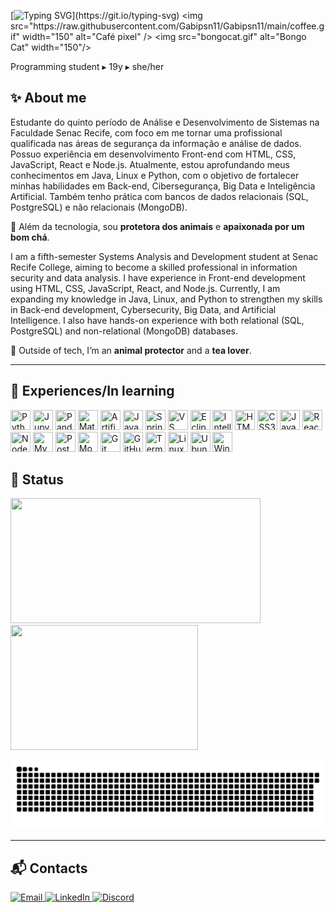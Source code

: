 [![Typing SVG](https://readme-typing-svg.demolab.com?font=Montserrat&weight=700&size=24&pause=1000&color=CCC&lines=Hello+Friend!+I'm+Gabriela.)](https://git.io/typing-svg) <img src="https://raw.githubusercontent.com/Gabipsn11/Gabipsn11/main/coffee.gif" width="150" alt="Café pixel" />  <img src="bongocat.gif" alt="Bongo Cat" width="150"/>
 

Programming student ▸ 19y ▸ she/her

## ✨️ About me
Estudante do quinto período de Análise e Desenvolvimento de Sistemas na Faculdade Senac Recife, com foco em me tornar uma profissional qualificada nas áreas de segurança da informação e análise de dados. Possuo experiência em desenvolvimento Front-end com HTML, CSS, JavaScript, React e Node.js. Atualmente, estou aprofundando meus conhecimentos em Java, Linux e Python, com o objetivo de fortalecer minhas habilidades em Back-end, Cibersegurança, Big Data e Inteligência Artificial. Também tenho prática com bancos de dados relacionais (SQL, PostgreSQL) e não relacionais (MongoDB).

🌱 Além da tecnologia, sou **protetora dos animais** e **apaixonada por um bom chá**.

</p>

<p>
<p>
<p>
 
I am a fifth-semester Systems Analysis and Development student at Senac Recife College, aiming to become a skilled professional in information security and data analysis. I have experience in Front-end development using HTML, CSS, JavaScript, React, and Node.js. Currently, I am expanding my knowledge in Java, Linux, and Python to strengthen my skills in Back-end development, Cybersecurity, Big Data, and Artificial Intelligence. I also have hands-on experience with both relational (SQL, PostgreSQL) and non-relational (MongoDB) databases.

🌱 Outside of tech, I’m an **animal protector** and a **tea lover**.
</p>


---

## 🚀 Experiences/In learning 

<p align="left"> 
 <img title="Python" height="32" width="32" src="https://cdn.jsdelivr.net/gh/devicons/devicon/icons/python/python-original.svg"/> 
 <img title="Jupyter" height="32" width="32" src="https://cdn.jsdelivr.net/gh/devicons/devicon/icons/jupyter/jupyter-original.svg"/> 
 <img title="Pandas" height="32" width="32" src="https://cdn.jsdelivr.net/gh/devicons/devicon/icons/pandas/pandas-original.svg"/> 
 <img title="Matplotlib" height="32" width="32" src="https://cdn.jsdelivr.net/gh/devicons/devicon/icons/matplotlib/matplotlib-original.svg"/> 
 <img title="Artificial Intelligence" height="32" width="32" src="https://cdn.jsdelivr.net/gh/simple-icons/simple-icons/icons/openai.svg"/> 
 <img title="Java" height="32" width="32" src="https://cdn.jsdelivr.net/gh/devicons/devicon/icons/java/java-original.svg"/> 
 <img title="Spring Boot" height="32" width="32" src="https://cdn.jsdelivr.net/gh/devicons/devicon/icons/spring/spring-original.svg"/> 
 <img title="VS Code" height="32" width="32" src="https://cdn.jsdelivr.net/gh/devicons/devicon/icons/vscode/vscode-original.svg"/>
 <img title="Eclipse" height="32" width="32" src="https://cdn.jsdelivr.net/gh/devicons/devicon/icons/eclipse/eclipse-original.svg"/>
 <img title="IntelliJ IDEA" height="32" width="32" src="https://cdn.jsdelivr.net/gh/devicons/devicon/icons/intellij/intellij-original.svg"/>
 <img title="HTML5" height="32" width="32" src="https://cdn.jsdelivr.net/gh/devicons/devicon/icons/html5/html5-original.svg"/> 
 <img title="CSS3" height="32" width="32" src="https://cdn.jsdelivr.net/gh/devicons/devicon/icons/css3/css3-original.svg"/> 
 <img title="JavaScript" height="32" width="32" src="https://cdn.jsdelivr.net/gh/devicons/devicon/icons/javascript/javascript-original.svg"/> 
 <img title="React" height="32" width="32" src="https://cdn.jsdelivr.net/gh/devicons/devicon/icons/react/react-original.svg"/> 
 <img title="Node.js" height="32" width="32" src="https://cdn.jsdelivr.net/gh/devicons/devicon/icons/nodejs/nodejs-original.svg"/>
 <img title="MySQL" height="32" width="32" src="https://cdn.jsdelivr.net/gh/devicons/devicon/icons/mysql/mysql-original.svg"/> 
 <img title="PostgreSQL" height="32" width="32" src="https://cdn.jsdelivr.net/gh/devicons/devicon/icons/postgresql/postgresql-original.svg"/> 
 <img title="MongoDB" height="32" width="32" src="https://cdn.jsdelivr.net/gh/devicons/devicon/icons/mongodb/mongodb-original-wordmark.svg"/>
 <img title="Git" height="32" width="32" src="https://cdn.jsdelivr.net/gh/devicons/devicon/icons/git/git-original.svg"/> 
 <img title="GitHub" height="32" width="32" src="https://cdn.jsdelivr.net/gh/devicons/devicon/icons/github/github-original.svg"/> 
 <img title="Terminal" height="32" width="32" src="https://cdn.jsdelivr.net/gh/devicons/devicon/icons/bash/bash-original.svg"/>
 <img title="Linux" height="32" width="32" src="https://cdn.jsdelivr.net/gh/devicons/devicon/icons/linux/linux-original.svg"/> 
 <img title="Ubuntu" height="32" width="32" src="https://cdn.jsdelivr.net/gh/devicons/devicon/icons/ubuntu/ubuntu-plain.svg"/> 
 <img title="Windows" height="32" width="32" src="https://cdn.jsdelivr.net/gh/devicons/devicon/icons/windows8/windows8-original.svg"/>
</p>

<p> 
<p>
<p>
<p>
  
## 👾 Status

<p align="left">
 <img src="https://github-readme-stats.vercel.app/api?username=Gabipsn11&show_icons=true&theme=transparent&icon_color=c501e2&title_color=c501e2&text_color=CCCCCC" width="400" height="200">
 <img src="https://github-readme-stats.vercel.app/api/top-langs/?username=Gabipsn11&layout=compact&theme=transparent&title_color=c501e2&text_color=CCCCCC" width="300" height="200">
 
</p>

<img src="https://raw.githubusercontent.com/Gabipsn11/Gabipsn11/output/snake.svg" alt="Snake animation" />

---

## 📬 Contacts

<p align="left">
  <a href="mailto:gabrielapsn11@gmail.com" target="_blank">
    <img alt="Email" src="https://img.shields.io/badge/Email-c501e2?style=flat-square&logo=gmail&logoColor=white" />
  </a>
  <a href="https://linkedin.com/in/gabriela-pires-7787b6279" target="_blank">
    <img alt="LinkedIn" src="https://img.shields.io/badge/LinkedIn-c501e2?style=flat-square&logo=linkedin&logoColor=white" />
  </a>
  <a href="https://discord.com/users/_gabskiddo" target="_blank">
    <img alt="Discord" src="https://img.shields.io/badge/Discord-c501e2?style=flat-square&logo=discord&logoColor=white" />
  </a>
</p>

